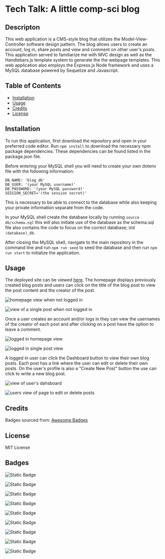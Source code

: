 # Tech Talk: A little comp-sci blog

## Descripton

This web application is a CMS-style blog that utilizes the Model-View-Controller software design pattern. The blog allows users to create an account, log in, share posts and view and comment on other user's posts. This application served to familiarize me with MVC design as well as the Handlebars.js template system to generate the the webpage templates. This web application also employs the Express.js Node framework and uses a MySQL database powered by Sequelize and Javascript.

## Table of Contents

- [Installation](#installation)
- [Usage](#usage)
- [Credits](#credits)
- [License](#license)

## Installation

To run this application, first download the repository and open in your preferred code editor. Run `npm install` to download the necessary npm package dependencies. These dependencies can be found listed in the package.json file.

Before entering your MySQL shell you will need to create your own dotenv file with the following information:

    DB_NAME: 'blog_db'
    DB_USER: '(your MySQL username)'
    DB_PASSWORD: '(your MySQL password)'
    SESSION_SECRET='(the session secret)'

This is necessary to be able to connect to the database while also keeping your private information separate from the code.

In your MySQL shell create the database locally by running `source db/schema.sql` this will also initiate use of the database as the schema.sql file also contains the code to focus on the correct database; `USE (database)_db`.

After closing the MySQL shell, navigate to the main repository in the command line and run `npm run seed` to seed the database and then run `npm run start` to initialize the application.

## Usage

The deployed site can be viewed [here](https://comp-tech-talk-1c5888367981.herokuapp.com/). The homepage displays previously created blog posts and users can click on the title of the blog post to view the post content and the creator of the post.

![homepage view when not logged in](dev-assets/pre-login-homepage.png)

![view of a single post when not logged in](dev-assets/pre-login-post-view.png)

Once a user creates an account and/or logs in they can view the usernames of the creator of each post and after clicking on a post have the option to leave a comment.

![logged in homepage view](dev-assets/logged-in-homepage-view.png)

![logged in single post view](dev-assets/logged-in-post-view.png)

A logged in user can click the Dashboard button to view their own blog posts. Each post has a link where the user can edit or delete their own posts. On the user's profile is also a "Create New Post" button the use can click to write a new blog post.

![view of user's dahsboard](dev-assets/dashboard-view.png)

![users view of page to edit or delete posts](dev-assets/edit-post-view.png)

## Credits

Badges sourced from: [Awesome Badges](https://dev.to/envoy_/150-badges-for-github-pnk)

## License

MIT License

## Badges

![Static Badge](https://img.shields.io/badge/Node.js-43853D?style=for-the-badge&logo=node.js&logoColor=white)

![Static Badge](https://img.shields.io/badge/JavaScript-323330?style=for-the-badge&logo=javascript&logoColor=F7DF1E)

![Static Badge](https://img.shields.io/badge/Express.js-404D59?style=for-the-badge)

![Static Badge](https://img.shields.io/badge/sequelize-323330?style=for-the-badge&logo=sequelize&logoColor=blue)

![Static Badge](https://img.shields.io/badge/MySQL-00000F?style=for-the-badge&logo=mysql&logoColor=white)

![Static Badge](https://img.shields.io/badge/Handlebars%20js-f0772b?style=for-the-badge&logo=handlebarsdotjs&logoColor=black)

![Static Badge](https://img.shields.io/badge/Bootstrap-563D7C?style=for-the-badge&logo=bootstrap&logoColor=white)

![Static Badge](https://img.shields.io/badge/CSS-239120?&style=for-the-badge&logo=css3&logoColor=white)

![Static Badge](https://img.shields.io/badge/Heroku-430098?style=for-the-badge&logo=heroku&logoColor=white)